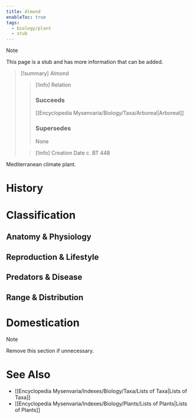 ```yaml
---
title: Almond
enableToc: true
tags:
  - biology/plant
  - stub
---
```


> [!note]
> This page is a stub and has more information that can be added.

> [!summary] Almond
> > [!info] Relation
> > ### Succeeds
> > [[Encyclopedia Mysenvaria/Biology/Taxa/Arboreal|Arboreal]]
> > ### Supersedes
> > None
>
> > [!info] Creation Date
> > c. BT 448

Mediterranean climate plant.
# History

# Classification
## Anatomy & Physiology

## Reproduction & Lifestyle

## Predators & Disease

## Range & Distribution

# Domestication

> [!note]
> Remove this section if unnecessary.
# See Also
- [[Encyclopedia Mysenvaria/Indexes/Biology/Taxa/Lists of Taxa|Lists of Taxa]]
- [[Encyclopedia Mysenvaria/Indexes/Biology/Plants/Lists of Plants|Lists of Plants]]